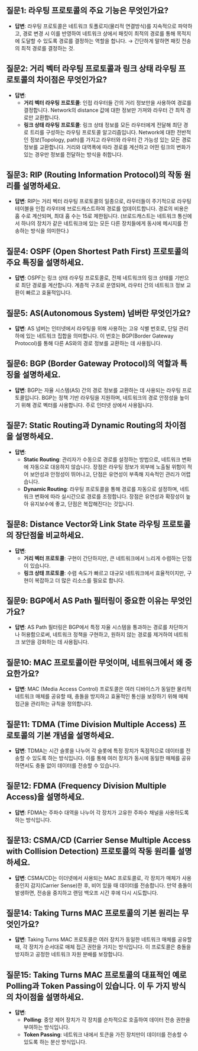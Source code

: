 ## 질문1: 라우팅 프로토콜의 주요 기능은 무엇인가요?

- **답변**: 라우팅 프로토콜은 네트워크 토폴로지(물리적 연결방식)를 지속적으로 파악하고, 경로 변경 시 이를 반영하여 네트워크 상에서 패킷이 최적의 경로를 통해 목적지에 도달할 수 있도록 경로를 결정하는 역할을 합니다. → 간단하게 말하면 패킷 전송의 최적 경로를 결정하는 것.

## 질문2: 거리 벡터 라우팅 프로토콜과 링크 상태 라우팅 프로토콜의 차이점은 무엇인가요?

- **답변**:
  - **거리 벡터 라우팅 프로토콜**: 인접 라우터들 간의 거리 정보만을 사용하여 경로를 결정합니다. Network의 distance 값에 대한 정보만 가져와 라우터 간 최적 경로만 교환합니다.
  - **링크 상태 라우팅 프로토콜**: 링크 상태 정보를 모든 라우터에게 전달해 최단 경로 트리를 구성하는 라우팅 프로토콜 알고리즘입니다. Network에 대한 전반적인 정보(Topology, path)를 가지고 라우터와 라우터 간 가능성 있는 모든 경로 정보를 교환합니다. 거리와 대역폭에 따라 경로를 계산하고 어떤 링크의 변화가 있는 경우만 정보를 전달하는 방식을 취합니다.

## 질문3: RIP (Routing Information Protocol)의 작동 원리를 설명하세요.

- **답변**: RIP는 거리 벡터 라우팅 프로토콜의 일종으로, 라우터들이 주기적으로 라우팅 테이블을 인접 라우터에 브로드캐스트하여 경로를 업데이트합니다. 경로의 비용은 홉 수로 계산되며, 최대 홉 수는 15로 제한됩니다. (브로드캐스트는 네트워크 통신에서 하나의 장치가 같은 네트워크에 있는 모든 다른 장치들에게 동시에 메시지를 전송하는 방식을 의미한다.)

## 질문4: OSPF (Open Shortest Path First) 프로토콜의 주요 특징을 설명하세요.

- **답변**: OSPF는 링크 상태 라우팅 프로토콜로, 전체 네트워크의 링크 상태를 기반으로 최단 경로를 계산합니다. 계층적 구조로 운영되며, 라우터 간의 네트워크 정보 교환이 빠르고 효율적입니다.

## 질문5: AS(Autonomous System) 넘버란 무엇인가요?

- **답변**: AS 넘버는 인터넷에서 라우팅을 위해 사용하는 고유 식별 번호로, 단일 관리 하에 있는 네트워크 집합을 의미합니다. 이 번호는 BGP(Border Gateway Protocol)를 통해 다른 AS와의 경로 정보를 교환하는 데 사용됩니다.

## 질문6: BGP (Border Gateway Protocol)의 역할과 특징을 설명하세요.

- **답변**: BGP는 자율 시스템(AS) 간의 경로 정보를 교환하는 데 사용되는 라우팅 프로토콜입니다. BGP는 정책 기반 라우팅을 지원하며, 네트워크의 경로 안정성을 높이기 위해 경로 벡터를 사용합니다. 주로 인터넷 상에서 사용됩니다.

## 질문7: Static Routing과 Dynamic Routing의 차이점을 설명하세요.

- **답변**:
  - **Static Routing**: 관리자가 수동으로 경로를 설정하는 방법으로, 네트워크 변화에 자동으로 대응하지 않습니다. 장점은 라우팅 정보가 외부에 노출될 위험이 적어 보안성과 안정성이 뛰어나고, 단점은 유연성이 부족해 지속적인 관리가 어렵습니다.
  - **Dynamic Routing**: 라우팅 프로토콜을 통해 경로를 자동으로 설정하며, 네트워크 변화에 따라 실시간으로 경로를 조정합니다. 장점은 유연성과 확장성이 높아 유지보수에 좋고, 단점은 복잡해진다는 것입니다.

## 질문8: Distance Vector와 Link State 라우팅 프로토콜의 장단점을 비교하세요.

- **답변**:
  - **거리 벡터 프로토콜**: 구현이 간단하지만, 큰 네트워크에서 느리게 수렴하는 단점이 있습니다.
  - **링크 상태 프로토콜**: 수렴 속도가 빠르고 대규모 네트워크에서 효율적이지만, 구현이 복잡하고 더 많은 리소스를 필요로 합니다.

## 질문9: BGP에서 AS Path 필터링이 중요한 이유는 무엇인가요?

- **답변**: AS Path 필터링은 BGP에서 특정 자율 시스템을 통과하는 경로를 차단하거나 허용함으로써, 네트워크 정책을 구현하고, 원하지 않는 경로를 제거하여 네트워크 보안을 강화하는 데 사용됩니다.

## 질문10: MAC 프로토콜이란 무엇이며, 네트워크에서 왜 중요한가요?

- **답변**: MAC (Media Access Control) 프로토콜은 여러 디바이스가 동일한 물리적 네트워크 매체를 공유할 때, 충돌을 방지하고 효율적인 통신을 보장하기 위해 매체 접근을 관리하는 규칙을 정의합니다.

## 질문11: TDMA (Time Division Multiple Access) 프로토콜의 기본 개념을 설명하세요.

- **답변**: TDMA는 시간 슬롯을 나누어 각 슬롯에 특정 장치가 독점적으로 데이터를 전송할 수 있도록 하는 방식입니다. 이를 통해 여러 장치가 동시에 동일한 매체를 공유하면서도 충돌 없이 데이터를 전송할 수 있습니다.

## 질문12: FDMA (Frequency Division Multiple Access)을 설명하세요.

- **답변**: FDMA는 주파수 대역을 나누어 각 장치가 고유한 주파수 채널을 사용하도록 하는 방식입니다.

## 질문13: CSMA/CD (Carrier Sense Multiple Access with Collision Detection) 프로토콜의 작동 원리를 설명하세요.

- **답변**: CSMA/CD는 이더넷에서 사용되는 MAC 프로토콜로, 각 장치가 매체가 사용 중인지 감지(Carrier Sense)한 후, 비어 있을 때 데이터를 전송합니다. 만약 충돌이 발생하면, 전송을 중지하고 랜덤 백오프 시간 후에 다시 시도합니다.

## 질문14: Taking Turns MAC 프로토콜의 기본 원리는 무엇인가요?

- **답변**: Taking Turns MAC 프로토콜은 여러 장치가 동일한 네트워크 매체를 공유할 때, 각 장치가 순서대로 매체 접근 권한을 가지는 방식입니다. 이 프로토콜은 충돌을 방지하고 공정한 네트워크 자원 분배를 보장합니다.

## 질문15: Taking Turns MAC 프로토콜의 대표적인 예로 Polling과 Token Passing이 있습니다. 이 두 가지 방식의 차이점을 설명하세요.

- **답변**:
  - **Polling**: 중앙 제어 장치가 각 장치를 순차적으로 호출하여 데이터 전송 권한을 부여하는 방식입니다.
  - **Token Passing**: 네트워크 내에서 토큰을 가진 장치만이 데이터를 전송할 수 있도록 하는 분산 방식입니다.
